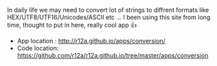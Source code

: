 In daily life we may need to convert lot of strings to diffrent formats like HEX/UTF8/UTF16/Unicodes/ASCII etc ...
I been using this site from long time, thought to put in here, really cool app :+1:
+ App location : http://r12a.github.io/apps/conversion/
+ Code location: https://github.com/r12a/r12a.github.io/tree/master/apps/conversion

